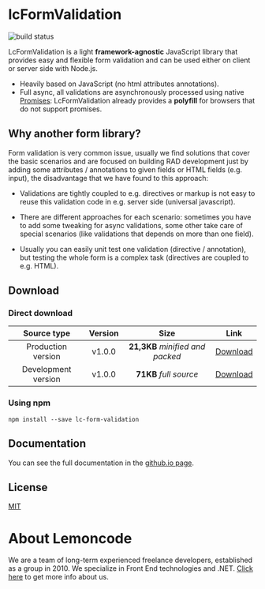 # lcFormValidation
![build status](https://travis-ci.org/Lemoncode/lcFormValidation.svg?branch=master "Build Status")

LcFormValidation is a light **framework-agnostic** JavaScript library that provides easy and flexible form validation and can be used either on client or server side with Node.js.


- Heavily based on JavaScript (no html attributes annotations).
- Full async, all validations are asynchronously processed using native [Promises](https://developer.mozilla.org/en-US/docs/Web/JavaScript/Reference/Global_Objects/Promise): LcFormValidation already provides a **polyfill** for browsers that do not support promises.

## Why another form library?

Form validation is very common issue, usually we find solutions that cover the basic scenarios and are focused on building RAD development just by adding some attributes / annotations to given fields or HTML fields (e.g. input), the disadvantage that we have found to this approach:

- Validations are tightly coupled to e.g. directives or markup is not easy to reuse this validation code in e.g. server side (universal javascript).

- There are different approaches for each scenario: sometimes you have to add some tweaking for async validations, some other take care of special scenarios (like validations that depends on more than one field).

- Usually you can easily unit test one validation (directive / annotation), but testing the whole form is a complex task (directives are coupled to e.g. HTML).


## Download

### Direct download

| Source type       | Version          | Size  | Link |
| :-------------: |:-------------: | :-----:|  :-----:|
| Production version    | v1.0.0 | **21,3KB** _minified and packed_ | [Download](http://unpkg.com/lc-form-validation@latest/dist/lc-form-validation.min.js)
| Development version   | v1.0.0 | **71KB** _full source_ | [Download](http://unpkg.com/lc-form-validation@latest/dist/lc-form-validation.js)

### Using npm

```
npm install --save lc-form-validation
```

## Documentation

You can see the full documentation in the [github.io page](http://lemoncode.github.io/lcFormValidation/).

## License
[MIT](./LICENSE)

# About Lemoncode
We are a team of long-term experienced freelance developers, established as a group in 2010. We specialize in Front End technologies and .NET. [Click here](http://lemoncode.net/services/en/#en-home) to get more info about us.
